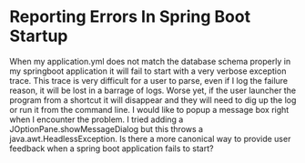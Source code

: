 
# Reporting Errors In Spring Boot Startup

When my application.yml does not match the database schema properly in my springboot application it will fail to start with a very verbose exception trace.
This trace is very difficult for a user to parse, even if I log the failure reason, it will be lost in a barrage of logs.
Worse yet, if the user launcher the program from a shortcut it will disappear and they will need to dig up the log or run it from the command line.
I would like to popup a message box right when I encounter the problem.
I tried adding a JOptionPane.showMessageDialog but this throws a  java.awt.HeadlessException.
Is there a more canonical way to provide user feedback when a spring boot application fails to start?

        